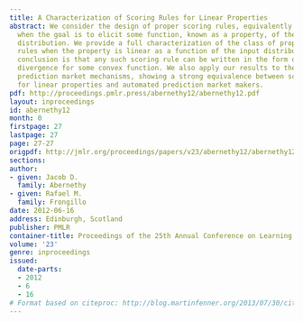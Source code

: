 ```yaml
---
title: A Characterization of Scoring Rules for Linear Properties
abstract: We consider the design of proper scoring rules, equivalently proper losses,
  when the goal is to elicit some function, known as a property, of the underlying
  distribution. We provide a full characterization of the class of proper scoring
  rules when the property is linear as a function of the input distribution. A key
  conclusion is that any such scoring rule can be written in the form of a Bregman
  divergence for some convex function. We also apply our results to the design of
  prediction market mechanisms, showing a strong equivalence between scoring rules
  for linear properties and automated prediction market makers.
pdf: http://proceedings.pmlr.press/abernethy12/abernethy12.pdf
layout: inproceedings
id: abernethy12
month: 0
firstpage: 27
lastpage: 27
page: 27-27
origpdf: http://jmlr.org/proceedings/papers/v23/abernethy12/abernethy12.pdf
sections: 
author:
- given: Jacob D.
  family: Abernethy
- given: Rafael M.
  family: Frongillo
date: 2012-06-16
address: Edinburgh, Scotland
publisher: PMLR
container-title: Proceedings of the 25th Annual Conference on Learning Theory
volume: '23'
genre: inproceedings
issued:
  date-parts:
  - 2012
  - 6
  - 16
# Format based on citeproc: http://blog.martinfenner.org/2013/07/30/citeproc-yaml-for-bibliographies/
---
```

